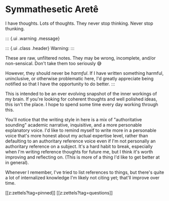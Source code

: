 # Symmathesetic Aretê

I have thoughts. Lots of thoughts. They never stop thinking. Never stop thunking.

::: {.ui .warning .message}

::: {.ui .class .header}
<i class="exclamation triangle icon"></i>
Warning:
:::

These are raw, unfiltered notes.
They may be wrong, incomplete, and/or non-sensical.
Don't take them too seriously 😅

However, they should never be _harmful_.
If I have written something harmful, uninclusive, or otherwise problematic here, I'd greatly appreciate being notified so that I have the opportunity to do better.
:::

This is intended to be an ever evolving snapshot of the inner workings of my brain.
If you're looking for coherent thoughts and well polished ideas, this isn't the place.
I hope to spend some time every day working through this.

You'll notice that the writing style in here is a mix of "authoritative sounding" academic narrative, inquisitive, and a more personable explanatory voice.
I'd like to remind myself to write more in a personable voice that's more honest about my actual expertise level, rather than defaulting to an authoritary reference voice even if I'm not personally an authoritary reference on a subject.
It's a hard habit to break, especially when I'm writing reference thoughts for future me, but I think it's worth improving and reflecting on.
(This is more of a thing I'd like to get better at in general).

Whenever I remember, I've tried to list references to things, but there's quite a lot of internalized knowledge I'm likely not citing yet; that'll improve over time.

[[z:zettels?tag=pinned]]
[[z:zettels?tag=questions]]
